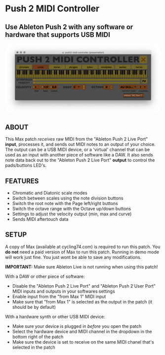 # Push 2 MIDI Controller

## Use Ableton Push 2 with any software or hardware that supports USB MIDI

![Screenshot](./screenshot.png)

## ABOUT

This Max patch *receives* raw MIDI from the "Ableton Push 2 Live Port" **input**, processes it, and sends out MIDI notes to an output of your choice. The output can be a USB MIDI device, or a 'virtual' channel that can be used as an input with another piece of software like a DAW.
It also sends note data back out to the "Ableton Push 2 Live Port" **output** to control the pads/buttons LED's.

## FEATURES

- Chromatic and Diatonic scale modes
- Switch between scales using the note division buttons
- Switch the root note with the Page left/right buttons
- Switch the octave range with the Octave up/down buttons
- Settings to adjust the velocity output (min, max and curve)
- Sends MIDI aftertouch data

## SETUP

A copy of Max (available at cycling74.com) is required to run this patch. You **do not** need a paid version of Max to run this patch. Running in demo mode will work just fine. You just wont be able to save any modifications.

**IMPORTANT:** Make sure Ableton Live is not running when using this patch!

With a DAW or other piece of software:

- Disable the "Ableton Push 2 Live Port" and "Ableton Push 2 User Port" MIDI inputs and outputs in your softwares settings
- Enable input from the "from Max 1" MIDI input
- Make sure that "from Max 1" is selected as the output in the patch (it should be by default)

With a hardware synth or other USB MIDI device:

- Make sure your device is plugged in *before* you open the patch
- Select the hardware device and MIDI channel in the dropdown in the bottom right of the patch
- Make sure the device is set to receive on the same MIDI chanel that's selected in the patch
